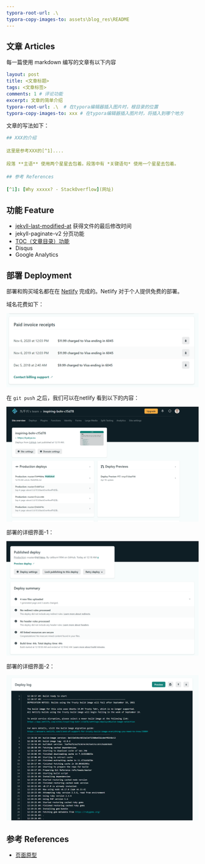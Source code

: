 ```yaml
---
typora-root-url: .\
typora-copy-images-to: assets\blog_res\README
---
```


## 文章 Articles

每一篇使用 markdown 编写的文章有以下内容

```yaml
layout: post 
title: <文章标题>
tags: <文章标签>
comments: 1 # 评论功能
excerpt: 文章的简单介绍
typora-root-url: .\  # 在typora编辑器插入图片时，根目录的位置
typora-copy-images-to: xxx # 在typora编辑器插入图片时，将插入到哪个地方
```

文章的写法如下：

```yaml
## XXX的介绍

这里是参考XXX的[^1]....

段落 **主语** 使用两个星星去包着。段落中有 *关键语句* 使用一个星星去包着。

## 参考 References

[^1]: [Why xxxxx? - StackOverflow](网址)
```

## 功能 Feature

- [jekyll-last-modified-at](https://github.com/gjtorikian/jekyll-last-modified-at) 获得文件的最后修改时间
- jekyll-paginate-v2 分页功能
- [TOC（文章目录）功能](https://github.com/allejo/jekyll-toc)
- Disqus
- Google Analytics

## 部署 Deployment

部署和购买域名都在在 [Netlify](https://www.netlify.com/) 完成的。Netlify 对于个人提供免费的部署。

域名花费如下：

![image-20210904235801128](/assets/blog_res/README/image-20210904235801128.png)

在 `git push` 之后，我们可以在netlify 看到以下的内容：

![image-20210905143955985](/assets/blog_res/README/image-20210905143955985.png)

部署的详细界面-1：

![image-20210905144127951](/assets/blog_res/README/image-20210905144127951.png)

部署的详细界面-2：

![image-20210905144210230](/assets/blog_res/README/image-20210905144210230.png)

## 参考 References

- [页面原型](https://shawnteoh.github.io/matjek/) 

